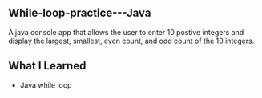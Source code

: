 While-loop-practice---Java
---------------------
A java console app that allows the user to enter 10 postive integers and display the largest, smallest, even count, and odd count of the 10 integers. 

What I Learned
-----------------------------------
* Java while loop  

